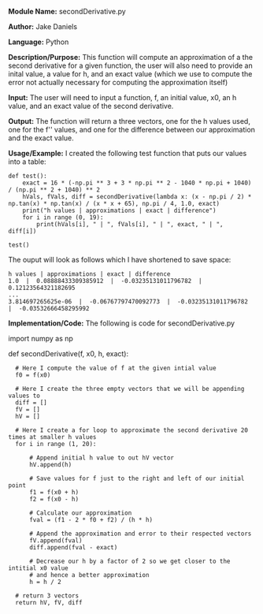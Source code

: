 **Module Name:** secondDerivative.py

**Author:** Jake Daniels

**Language:** Python

**Description/Purpose:** This function will compute an approximation of a the second derivative for a given function,
the user will also need to provide an inital value, a value for h, and an exact value (which we use to compute the error
not actually necessary for computing the approximation itself)

**Input:** The user will need to input a function, f, an initial value, x0, an h value, and an exact value of the second
derivative.

**Output:** The function will return a three vectors, one for the h values used, one for the f'' values, and one for the difference
between our approximation and the exact value.

**Usage/Example:** I created the following test function that puts our values into a table:

    def test():
        exact = 16 * (-np.pi ** 3 + 3 * np.pi ** 2 - 1040 * np.pi + 1040) / (np.pi ** 2 + 1040) ** 2
        hVals, fVals, diff = secondDerivative(lambda x: (x - np.pi / 2) * np.tan(x) * np.tan(x) / (x * x + 65), np.pi / 4, 1.0, exact)
        print("h values | approximations | exact | difference")
        for i in range (0, 19):
            print(hVals[i], " | ", fVals[i], " | ", exact, " | ",  diff[i])

    test()

The ouput will look as follows which I have shortened to save space:

    h values | approximations | exact | difference
    1.0  |  0.08888433309385912  |  -0.03235131011796782  |  0.12123564321182695
    ...
    3.814697265625e-06  |  -0.06767797470092773  |  -0.03235131011796782  |  -0.03532666458295992

**Implementation/Code:** The following is code for secondDerivative.py

  import numpy as np

  def secondDerivative(f, x0, h, exact):

      # Here I compute the value of f at the given intial value
      f0 = f(x0)

      # Here I create the three empty vectors that we will be appending values to
      diff = []
      fV = []
      hV = []

      # Here I create a for loop to approximate the second derivative 20 times at smaller h values
      for i in range (1, 20):

          # Append initial h value to out hV vector
          hV.append(h)

          # Save values for f just to the right and left of our initial point
          f1 = f(x0 + h)
          f2 = f(x0 - h)

          # Calculate our approximation
          fval = (f1 - 2 * f0 + f2) / (h * h)

          # Append the approximation and error to their respected vectors
          fV.append(fval)
          diff.append(fval - exact)

          # Decrease our h by a factor of 2 so we get closer to the intitial x0 value
          # and hence a better approximation
          h = h / 2

      # return 3 vectors
      return hV, fV, diff
